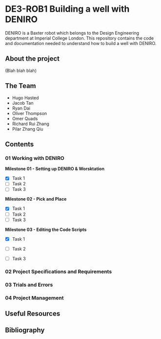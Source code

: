 # DE3-ROB1 Building a well with DENIRO
DENIRO is a Baxter robot which belongs to the Design Engineering department at Imperial College London. This repository contains the code and documentation needed to understand how to build a well with DENIRO.

## About the project
(Blah blah blah)

## The Team
- Hugo Hasted
- Jacob Tan
- Ryan Dai
- Oliver Thompson
- Omer Quads
- Richard Rui Zhang
- Pilar Zhang Qiu

## Contents
### 01 Working with DENIRO

**Milestone 01 - Setting up DENIRO & Worsktation**
- [x] Task 1
- [ ] Task 2
- [ ] Task 3

**Milestone 02 - Pick and Place**
- [x] Task 1
- [ ] Task 2
- [ ] Task 3

**Milestone 03 - Editing the Code Scripts**
- [x] Task 1
- [ ] Task 2
- [ ] Task 3


### 02 Project Specifications and Requirements

### 03 Trials and Errors
### 04 Project Management

## Useful Resources

## Bibliography
